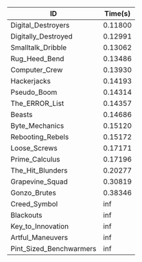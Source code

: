 |ID|Time(s)|
|-|-|
|Digital_Destroyers|0.11800|
|Digitally_Destroyed|0.12991|
|Smalltalk_Dribble|0.13062|
|Rug_Heed_Bend|0.13486|
|Computer_Crew|0.13930|
|Hackerjacks|0.14193|
|Pseudo_Boom|0.14314|
|The_ERROR_List|0.14357|
|Beasts|0.14686|
|Byte_Mechanics|0.15120|
|Rebooting_Rebels|0.15172|
|Loose_Screws|0.17171|
|Prime_Calculus|0.17196|
|The_Hit_Blunders|0.20277|
|Grapevine_Squad|0.30819|
|Gonzo_Brutes|0.38346|
|Creed_Symbol|inf|
|Blackouts|inf|
|Key_to_Innovation|inf|
|Artful_Maneuvers|inf|
|Pint_Sized_Benchwarmers|inf|
